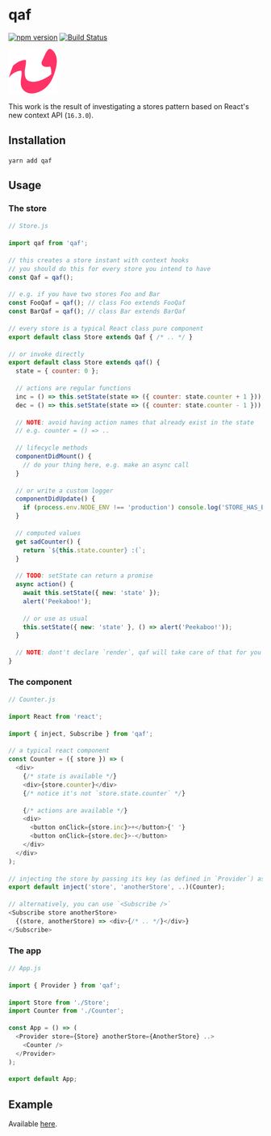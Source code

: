 # qaf

[![npm version](https://badge.fury.io/js/qaf.svg)](https://badge.fury.io/js/qaf) [![Build Status](https://travis-ci.org/sonaye/qaf.svg?branch=master)](https://travis-ci.org/sonaye/qaf)

<img src="qaf.svg" alt="qaf logo" width="96">

This work is the result of investigating a stores pattern based on React's new context API (`16.3.0`).

## Installation

`yarn add qaf`

## Usage

### The store

```js
// Store.js

import qaf from 'qaf';

// this creates a store instant with context hooks
// you should do this for every store you intend to have
const Qaf = qaf();

// e.g. if you have two stores Foo and Bar
const FooQaf = qaf(); // class Foo extends FooQaf
const BarQaf = qaf(); // class Bar extends BarQaf

// every store is a typical React class pure component
export default class Store extends Qaf { /* .. */ }

// or invoke directly
export default class Store extends qaf() {
  state = { counter: 0 };

  // actions are regular functions
  inc = () => this.setState(state => ({ counter: state.counter + 1 }));
  dec = () => this.setState(state => ({ counter: state.counter - 1 }));

  // NOTE: avoid having action names that already exist in the state
  // e.g. counter = () => ..

  // lifecycle methods
  componentDidMount() {
    // do your thing here, e.g. make an async call
  }

  // or write a custom logger
  componentDidUpdate() {
    if (process.env.NODE_ENV !== 'production') console.log('STORE_HAS_BEEN_UPDATED');
  }

  // computed values
  get sadCounter() {
    return `${this.state.counter} :(`;
  }

  // TODO: setState can return a promise
  async action() {
    await this.setState({ new: 'state' });
    alert('Peekaboo!');

    // or use as usual
    this.setState({ new: 'state' }, () => alert('Peekaboo!'));
  }

  // NOTE: dont't declare `render`, qaf will take care of that for you
}
```

### The component

```js
// Counter.js

import React from 'react';

import { inject, Subscribe } from 'qaf';

// a typical react component
const Counter = ({ store }) => (
  <div>
    {/* state is available */}
    <div>{store.counter}</div>
    {/* notice it's not `store.state.counter` */}

    {/* actions are available */}
    <div>
      <button onClick={store.inc}>+</button>{' '}
      <button onClick={store.dec}>-</button>
    </div>
  </div>
);

// injecting the store by passing its key (as defined in `Provider`) as a string
export default inject('store', 'anotherStore', ..)(Counter);

// alternatively, you can use `<Subscribe />`
<Subscribe store anotherStore>
  {(store, anotherStore) => <div>{/* .. */}</div>}
</Subscribe>
```

### The app

```js
// App.js

import { Provider } from 'qaf';

import Store from './Store';
import Counter from './Counter';

const App = () => (
  <Provider store={Store} anotherStore={AnotherStore} ..>
    <Counter />
  </Provider>
);

export default App;
```

## Example

Available [here](/src/example).
